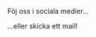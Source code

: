 <!-- Template: Contact -->
<!-- Link: /zifro-home/kontakt/ -->
<!-- Page name: Kontakt -->
<!-- Section title: Håll kontakten! -->
<!-- Left Aligned Text: -->

Föj oss i sociala medier...

<!-- Right Aligned Text: -->

...eller skicka ett mail!
